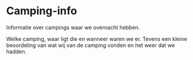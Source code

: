 # Camping-info
Informatie over campings waar we overnacht hebben.

Welke camping, waar ligt die en wanneer waren we er.
Tevens een kleine beoordeling van wat wij van de camping vonden en het weer dat we hadden.


















